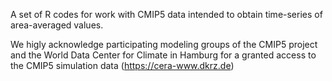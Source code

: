 A set of R codes for work with CMIP5 data intended to obtain time-series of area-averaged values.

We higly acknowledge participating modeling groups of the CMIP5 project and the World Data Center for Climate in Hamburg for a granted access to the CMIP5 simulation data (https://cera-www.dkrz.de)
